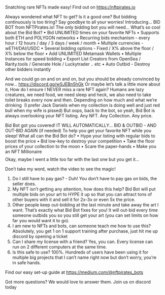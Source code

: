Snatching rare NFTs made easy! Find out on https://nftpirates.io

Always wondered what NFT to get? Is it a good one? But bidding continuously is too tiring?
Say goodbye to all your worries!
Introducing...
BID BOT from NFTPirates.io!
The only bidding bot you will need...
What’s so cool about the Bid Bot?
• Bid UNLIMITED times on your favorite NFTs
• Supports both ETH and POLYGON networks
• Recurring bids mechanism - every hour / 12 hours / day / 3 days / week / month • Multiple currencies - wETH/DAI/USDC
• Several bidding options - Fixed / X% above the floor / X% below the floor
• Add UNLIMITED Metamask Wallets
• Multiple Instances for speed bidding
• Export List Creators from OpenSea / Rarity.tools / Generate Hole / Luckytrader .. etc
• Auto Outbid - Destroy other bidders instantly

And we could go on and on and on, but you should be already convinced by now... https://discord.gg/wSJEBn5hGk
Or maybe let’s talk a little more about it,
How do I ensure I NEVER miss a rare NFT again?
Humans are lazy creatures, we need food, we need sleep and heck, we also need to take toilet breaks every now and then. Depending on how much and what we’re drinking 
(I prefer Jack Daniels when my collection is doing well and just red bull when my wife is pissed)
But oops, back to the bot, so yeah,
Bid Bot is always overlooking your NFT listing. Any NFT. Any Collection. Any price.
  
Bid Bot got you covered! IT WILL AUTOMATICALLY...
BID &  OUTBID - AND OUT-BID AGAIN (if needed)
To help you get your favorite NFT while you sleep!
What all can the Bid Bot do?
• Hype your listing with regular bids to boost the price • Bid low-key to destroy your competition
• Take the floor prices of your collection to the moon
• Scare the paper-hands
• Make you an NFT Millionaire $$$$
Okay, maybe I went a little too far with the last one but you get it...


Don’t take my word, watch the video to see the magic!

1. Do I still have to pay gas?  - Duh! You don’t have to pay gas on bids, the seller does.
2. My NFT isn’t getting any attention, how does this help? Bid Bot will put multiple bids on your art to HYPE it up so that you can attract tons of other buyers with it and sell it for 2x-3x or even 5x the price.
3. Other people keep out-bidding at the last minute and take away the art I want. That’s exactly what Bid Bot fixes for you! It will out-bid every time someone outbids you so you still get your art (you can set limits on how far you would want it to go).
4. I am new to NFTs and bots, can someone teach me how to use this? Absolutely, you get 1 on 1 support training after purchase, just hit me up discord by opening a ticket
5. Can I share my license with a friend?  Yes, you can. Every license can run on 2 different computers at the same time.
6. Is this safe to use? 100%. Hundreds of users have been using it for multiple big projects that I can’t name right now but don’t worry, you’re in safe hands.

Find our easy set-up guide at https://medium.com/@nftpirates_bots

Got more questions? We would love to answer them. Join us on discord today
